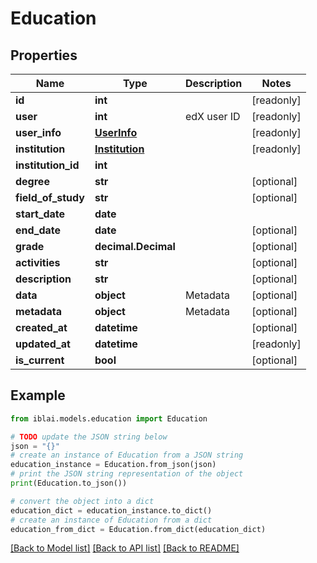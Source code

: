 # Education


## Properties

Name | Type | Description | Notes
------------ | ------------- | ------------- | -------------
**id** | **int** |  | [readonly] 
**user** | **int** | edX user ID | [readonly] 
**user_info** | [**UserInfo**](UserInfo.md) |  | [readonly] 
**institution** | [**Institution**](Institution.md) |  | [readonly] 
**institution_id** | **int** |  | 
**degree** | **str** |  | [optional] 
**field_of_study** | **str** |  | [optional] 
**start_date** | **date** |  | 
**end_date** | **date** |  | [optional] 
**grade** | **decimal.Decimal** |  | [optional] 
**activities** | **str** |  | [optional] 
**description** | **str** |  | [optional] 
**data** | **object** | Metadata | [optional] 
**metadata** | **object** | Metadata | [optional] 
**created_at** | **datetime** |  | [optional] 
**updated_at** | **datetime** |  | [readonly] 
**is_current** | **bool** |  | [optional] 

## Example

```python
from iblai.models.education import Education

# TODO update the JSON string below
json = "{}"
# create an instance of Education from a JSON string
education_instance = Education.from_json(json)
# print the JSON string representation of the object
print(Education.to_json())

# convert the object into a dict
education_dict = education_instance.to_dict()
# create an instance of Education from a dict
education_from_dict = Education.from_dict(education_dict)
```
[[Back to Model list]](../README.md#documentation-for-models) [[Back to API list]](../README.md#documentation-for-api-endpoints) [[Back to README]](../README.md)


